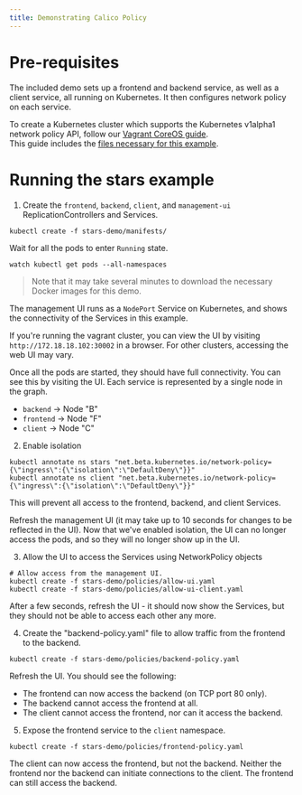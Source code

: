 ```yaml
---
title: Demonstrating Calico Policy
---
```

# Pre-requisites
The included demo sets up a frontend and backend service, as well as a client service, all
running on Kubernetes.  It then configures network policy on each service.

To create a Kubernetes cluster which supports the Kubernetes v1alpha1 network policy API, follow our [Vagrant CoreOS guide](../VagrantCoreOS).  
This guide includes the [files necessary for this example](.).

# Running the stars example
1) Create the `frontend`, `backend`, `client`, and `management-ui` ReplicationControllers and Services.
```
kubectl create -f stars-demo/manifests/
```

Wait for all the pods to enter `Running` state.
```
watch kubectl get pods --all-namespaces
```
> Note that it may take several minutes to download the necessary Docker images for this demo.

The management UI runs as a `NodePort` Service on Kubernetes, and shows the connectivity
of the Services in this example.

If you're running the vagrant cluster, you can view the UI by visiting `http://172.18.18.102:30002` in a browser.  For other clusters, accessing
the web UI may vary.

Once all the pods are started, they should have full connectivity. You can see this by visiting the UI.  Each service is
represented by a single node in the graph.
- `backend` -> Node "B"
- `frontend` -> Node "F"
- `client` -> Node "C"

2) Enable isolation
```
kubectl annotate ns stars "net.beta.kubernetes.io/network-policy={\"ingress\":{\"isolation\":\"DefaultDeny\"}}"
kubectl annotate ns client "net.beta.kubernetes.io/network-policy={\"ingress\":{\"isolation\":\"DefaultDeny\"}}"
```
This will prevent all access to the frontend, backend, and client Services.

Refresh the management UI (it may take up to 10 seconds for changes to be reflected in the UI).
Now that we've enabled isolation, the UI can no longer access the pods, and so they will no longer show up in the UI.

3) Allow the UI to access the Services using NetworkPolicy objects
```
# Allow access from the management UI.
kubectl create -f stars-demo/policies/allow-ui.yaml
kubectl create -f stars-demo/policies/allow-ui-client.yaml
```

After a few seconds, refresh the UI - it should now show the Services, but they should not be able to access each other any more.

4) Create the "backend-policy.yaml" file to allow traffic from the frontend to the backend.
```
kubectl create -f stars-demo/policies/backend-policy.yaml
```

Refresh the UI.  You should see the following:
- The frontend can now access the backend (on TCP port 80 only).
- The backend cannot access the frontend at all.
- The client cannot access the frontend, nor can it access the backend.

5) Expose the frontend service to the `client` namespace.
```
kubectl create -f stars-demo/policies/frontend-policy.yaml
```

The client can now access the frontend, but not the backend.  Neither the frontend nor the backend
can initiate connections to the client.  The frontend can still access the backend.


